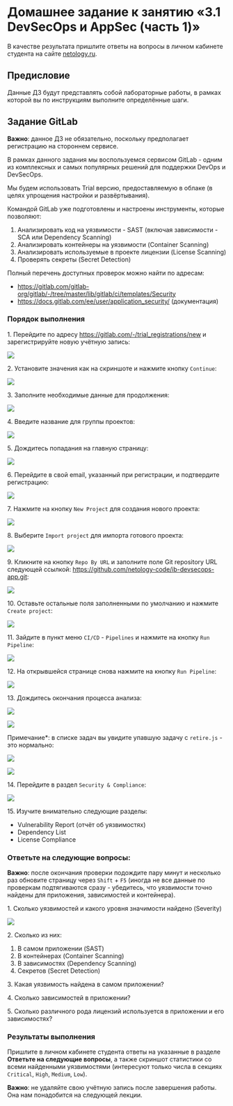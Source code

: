 # Домашнее задание к занятию «3.1 DevSecOps и AppSec (часть 1)»

В качестве результата пришлите ответы на вопросы в личном кабинете студента на сайте [netology.ru](https://netology.ru).

## Предисловие

Данные ДЗ будут представлять собой лабораторные работы, в рамках которой вы по инструкциям выполните определённые шаги.

## Задание GitLab

**Важно**: данное ДЗ не обязательно, поскольку предполагает регистрацию на стороннем сервисе.

В рамках данного задания мы воспользуемся сервисом GitLab - одним из комплексных и самых популярных решений для поддержки DevOps и DevSecOps.

Мы будем использовать Trial версию, предоставляемую в облаке (в целях упрощения настройки и развёртывания).

Командой GitLab уже подготовлены и настроены инструменты, которые позволяют:
1. Анализировать код на уязвимости - SAST (включая зависимости - SCA или Dependency Scanning)
1. Анализировать контейнеры на уязвимости (Container Scanning)
1. Анализировать используемые в проекте лицензии (License Scanning)
1. Проверять секреты (Secret Detection)

Полный перечень доступных проверок можно найти по адресам:
* https://gitlab.com/gitlab-org/gitlab/-/tree/master/lib/gitlab/ci/templates/Security
* https://docs.gitlab.com/ee/user/application_security/ (документация)

### Порядок выполнения

1\. Перейдите по адресу https://gitlab.com/-/trial_registrations/new и зарегистрируйте новую учётную запись:

![](pic/01.png)

2\. Установите значения как на скриншоте и нажмите кнопку `Continue`:

![](pic/02.png)

3\. Заполните необходимые данные для продолжения:

![](pic/03.png)

4\. Введите название для группы проектов:

![](pic/04.png)

5\. Дождитесь попадания на главную страницу: 

![](pic/05.png)

6\. Перейдите в свой email, указанный при регистрации, и подтвердите регистрацию:

![](pic/06.png)

7\. Нажмите на кнопку `New Project` для создания нового проекта:

![](pic/07.png)

8\. Выберите `Import project` для импорта готового проекта:

![](pic/08.png)

9\. Кликните на кнопку `Repo By URL` и заполните поле Git repository URL следующей ссылкой: https://github.com/netology-code/ib-devsecops-app.git:

![](pic/09.png)

10\. Оставьте остальные поля заполненными по умолчанию и нажмите `Create project`:

![](pic/10.png)

11\. Зайдите в пункт меню `CI/CD` - `Pipelines` и нажмите на кнопку `Run Pipeline`:

![](pic/pipeline.png)

12\. На открывшейся странице снова нажмите на кнопку `Run Pipeline`:

![](pic/run-pipeline.png)

13\. Дождитесь окончания процесса анализа:

![](pic/13_inprogress.png)

![](pic/13_finished.png)

Примечание*: в списке задач вы увидите упавшую задачу с `retire.js` - это нормально:

![](pic/failed-jobs.png)

![](pic/retirejs.png)

14\. Перейдите в раздел `Security & Compliance`:

![](pic/14.png)

15\. Изучите внимательно следующие разделы:

* Vulnerability Report (отчёт об уязвимостях)
* Dependency List
* License Compliance

### Ответьте на следующие вопросы:

**Важно**: после окончания проверки подождите пару минут и несколько раз обновите страницу через `Shift` + `F5` (иногда не все данные по проверкам подтягиваются сразу - убедитесь, что уязвимости точно найдены для приложения, зависимостей и контейнера).

1\. Сколько уязвимостей и какого уровня значимости найдено (Severity)

![](pic/vulnerabilities.png)

2\. Сколько из них:

1. В самом приложении (SAST)
1. В контейнерах (Container Scanning)
1. В зависимостях (Dependency Scanning)
1. Секретов (Secret Detection)

3\. Какая уязвимость найдена в самом приложении?

4\. Сколько зависимостей в приложении?

5\. Сколько различного рода лицензий используется в приложении и его зависимостях?

### Результаты выполнения

Пришлите в личном кабинете студента ответы на указанные в разделе **Ответьте на следующие вопросы**, а также скриншот статистики со всеми найденными уязвимостями (интересуют только числа в секциях `Critical`, `High`, `Medium`, `Low`).

**Важно**: не удаляйте свою учётную запись после завершения работы. Она нам понадобится на следующей лекции.


